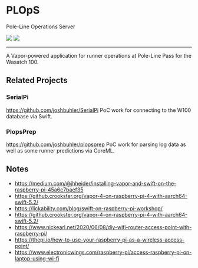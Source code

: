 # PLOpS

Pole-Line Operations Server

![](http://img.shields.io/badge/license-MIT-brightgreen.svg)
![](http://img.shields.io/badge/swift-5.1-brightgreen.svg)

---

A Vapor-powered application for runner operations at Pole-Line Pass for the Wasatch 100.


## Related Projects

### SerialPi
https://github.com/joshbuhler/SerialPi
PoC work for connecting to the W100 database via Swift.

### PlopsPrep
https://github.com/joshbuhler/plopsprep
PoC work for parsing log data as well as some runner predictions via CoreML.



## Notes
* https://medium.com/@jhheider/installing-vapor-and-swift-on-the-raspberry-pi-45a6c7baef35
* https://github.crookster.org/vapor-4-on-raspberry-pi-4-with-aarch64-swift-5.2/
* https://lickability.com/blog/swift-on-raspberry-pi-workshop/
* https://github.crookster.org/vapor-4-on-raspberry-pi-4-with-aarch64-swift-5.2/
* https://www.nickearl.net/2020/06/08/diy-wifi-router-access-point-with-raspberry-pi/
* https://thepi.io/how-to-use-your-raspberry-pi-as-a-wireless-access-point/
* https://www.electronicwings.com/raspberry-pi/access-raspberry-pi-on-laptop-using-wi-fi
